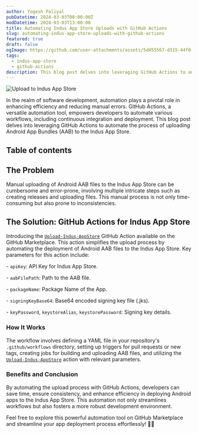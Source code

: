 ```yaml
---
author: Yogesh Paliyal
pubDatetime: 2024-03-03T00:00:00Z
modDatetime: 2024-03-03T13:00:00
title: Automating Indus App Store Uploads with GitHub Actions
slug: automating-indus-app-store-uploads-with-github-actions
featured: true
draft: false
ogImage: https://github.com/user-attachments/assets/5d455567-d315-44f0-89de-de48775e319f
tags:
  - indus-app-store
  - github-actions
description: This blog post delves into leveraging GitHub Actions to automate the process of uploading Android App Bundles (AAB) to the Indus App Store.
---
```


![Upload to Indus App Store](https://github.com/user-attachments/assets/5d455567-d315-44f0-89de-de48775e319f)

In the realm of software development, automation plays a pivotal role in enhancing efficiency and reducing manual errors. GitHub Actions, a versatile automation tool, empowers developers to automate various workflows, including continuous integration and deployment. This blog post delves into leveraging GitHub Actions to automate the process of uploading Android App Bundles (AAB) to the Indus App Store.

## Table of contents

## The Problem

Manual uploading of Android AAB files to the Indus App Store can be cumbersome and error-prone, involving multiple intricate steps such as creating releases and uploading files. This manual process is not only time-consuming but also prone to inconsistencies.

## The Solution: GitHub Actions for Indus App Store

Introducing the [`Upload-Indus-AppStore`](https://github.com/marketplace/actions/upload-indus-appstore) GitHub Action available on the GitHub Marketplace. This action simplifies the upload process by automating the deployment of Android AAB files to the Indus App Store. Key parameters for this action include:

\- `apiKey`: API Key for Indus App Store.

\- `aabFilePath`: Path to the AAB file.

\- `packageName`: Package Name of the App.

\- `signingKeyBase64`: Base64 encoded signing key file (.jks).

\- `keyPassword`, `keystoreAlias`, `keystorePassword`: Signing key details.

### How It Works

The workflow involves defining a YAML file in your repository's `.github/workflows` directory, setting up triggers for pull requests or new tags, creating jobs for building and uploading AAB files, and utilizing the [`Upload-Indus-AppStore`](https://github.com/marketplace/actions/upload-indus-appstore) action with relevant parameters.

### Benefits and Conclusion

By automating the upload process with GitHub Actions, developers can save time, ensure consistency, and enhance efficiency in deploying Android apps to the Indus App Store. This automation not only streamlines workflows but also fosters a more robust development environment.

Feel free to explore this powerful automation tool on GitHub Marketplace and streamline your app deployment process effortlessly! 🚀📱
